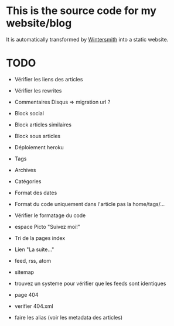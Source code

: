 # This is the source code for my website/blog

It is automatically transformed by [Wintersmith](https://github.com/jnordberg/wintersmith) into a static website.

# TODO
- Vérifier les liens des articles
- Vérifier les rewrites
- Commentaires Disqus => migration url ?
- Block social
- Block articles similaires
- Block sous articles
- Déploiement heroku
- Tags
- Archives
- Catégories
- Format des dates
- Format du code uniquement dans l'article pas la home/tags/...

- Vérifier le formatage du code
- espace Picto "Suivez moi!"
- Tri de la pages index
- Lien "La suite..."

- feed, rss, atom
- sitemap
- trouvez un systeme pour vérifier que les feeds sont identiques

- page 404

- verifier 404.xml

- faire les alias (voir les metadata des articles)